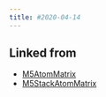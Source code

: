 ```yaml
---
title: #2020-04-14
---
```



## Linked from

* [M5AtomMatrix](/M5AtomMatrix)
* [M5StackAtomMatrix](/M5StackAtomMatrix)


